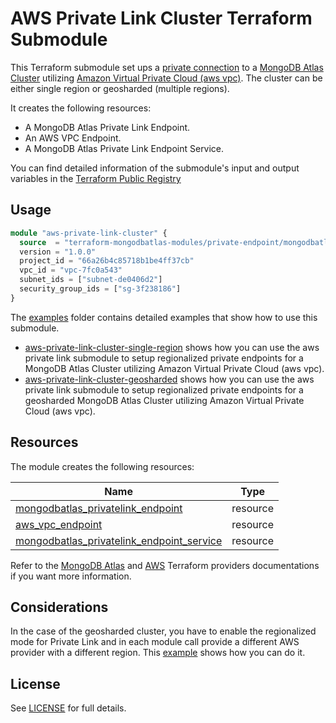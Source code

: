 # AWS Private Link Cluster Terraform Submodule

This Terraform submodule set ups a [private connection](https://www.mongodb.com/docs/atlas/security-private-endpoint/#-optional--regionalized-private-endpoints-for-multi-region-sharded-clusters) to a [MongoDB Atlas Cluster](https://www.mongodb.com/resources/products/fundamentals/mongodb-cluster-setup) utilizing [Amazon Virtual Private Cloud (aws vpc)](https://docs.aws.amazon.com/vpc/latest/userguide/what-is-amazon-vpc.html). The cluster can be either single region or geosharded (multiple regions).

It creates the following resources:

- A MongoDB Atlas Private Link Endpoint.
- An AWS VPC Endpoint.
- A MongoDB Atlas Private Link Endpoint Service.

You can find detailed information of the submodule's input and output variables in the [Terraform Public Registry]()

## Usage 

```terraform
module "aws-private-link-cluster" {
  source  = "terraform-mongodbatlas-modules/private-endpoint/mongodbatlas//modules/aws-private-link-cluster"
  version = "1.0.0"
  project_id = "66a26b4c85718b1be4ff37cb"
  vpc_id = "vpc-7fc0a543"
  subnet_ids = ["subnet-de0406d2"]
  security_group_ids = ["sg-3f238186"]
}
```

The [examples](https://github.com/terraform-mongodbatlas-modules/terraform-mongodbatlas-private-endpoint/tree/main/examples) folder contains detailed examples that show how to use this submodule.

- [aws-private-link-cluster-single-region](https://github.com/terraform-mongodbatlas-modules/terraform-mongodbatlas-private-endpoint/tree/main/examples/aws-private-link-cluster-single-region) shows how you can use the aws private link submodule to setup regionalized private endpoints for a MongoDB Atlas Cluster utilizing Amazon Virtual Private Cloud (aws vpc).
- [aws-private-link-cluster-geosharded](https://github.com/terraform-mongodbatlas-modules/terraform-mongodbatlas-private-endpoint/tree/main/examples/aws-private-link-cluster-geosharded) shows how you can use the aws private link submodule to setup regionalized private endpoints for a geosharded MongoDB Atlas Cluster utilizing Amazon Virtual Private Cloud (aws vpc).

## Resources

The module creates the following resources:

| Name | Type |
|------|------|
| [mongodbatlas_privatelink_endpoint](https://registry.terraform.io/providers/mongodb/mongodbatlas/latest/docs/resources/privatelink_endpoint) | resource |
| [aws_vpc_endpoint](https://registry.terraform.io/providers/hashicorp/aws/latest/docs/resources/vpc_endpoint) | resource |
| [mongodbatlas_privatelink_endpoint_service](https://registry.terraform.io/providers/mongodb/mongodbatlas/latest/docs/resources/privatelink_endpoint_service) | resource |

Refer to the [MongoDB Atlas](https://registry.terraform.io/providers/mongodb/mongodbatlas/latest/docs) and [AWS](https://registry.terraform.io/providers/hashicorp/aws/latest/docs) Terraform providers documentations if you want more information.

## Considerations

In the case of the geosharded cluster, you have to enable the regionalized mode for Private Link and in each module call provide a different AWS provider with a different region. This [example](https://github.com/terraform-mongodbatlas-modules/terraform-mongodbatlas-private-endpoint/tree/main/examples/aws-private-link-cluster-geosharded) shows how you can do it.


## License

See [LICENSE](https://github.com/terraform-mongodbatlas-modules/terraform-mongodbatlas-private-endpoint/blob/main/LICENSE) for full details.
